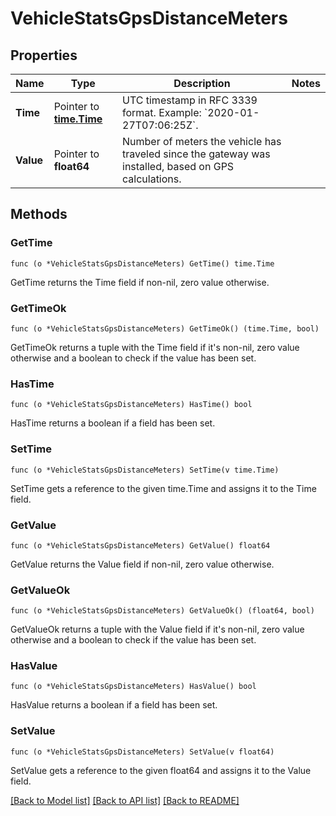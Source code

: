 # VehicleStatsGpsDistanceMeters

## Properties

Name | Type | Description | Notes
------------ | ------------- | ------------- | -------------
**Time** | Pointer to [**time.Time**](time.Time.md) | UTC timestamp in RFC 3339 format. Example: &#x60;2020-01-27T07:06:25Z&#x60;. | 
**Value** | Pointer to **float64** | Number of meters the vehicle has traveled since the gateway was installed, based on GPS calculations. | 

## Methods

### GetTime

`func (o *VehicleStatsGpsDistanceMeters) GetTime() time.Time`

GetTime returns the Time field if non-nil, zero value otherwise.

### GetTimeOk

`func (o *VehicleStatsGpsDistanceMeters) GetTimeOk() (time.Time, bool)`

GetTimeOk returns a tuple with the Time field if it's non-nil, zero value otherwise
and a boolean to check if the value has been set.

### HasTime

`func (o *VehicleStatsGpsDistanceMeters) HasTime() bool`

HasTime returns a boolean if a field has been set.

### SetTime

`func (o *VehicleStatsGpsDistanceMeters) SetTime(v time.Time)`

SetTime gets a reference to the given time.Time and assigns it to the Time field.

### GetValue

`func (o *VehicleStatsGpsDistanceMeters) GetValue() float64`

GetValue returns the Value field if non-nil, zero value otherwise.

### GetValueOk

`func (o *VehicleStatsGpsDistanceMeters) GetValueOk() (float64, bool)`

GetValueOk returns a tuple with the Value field if it's non-nil, zero value otherwise
and a boolean to check if the value has been set.

### HasValue

`func (o *VehicleStatsGpsDistanceMeters) HasValue() bool`

HasValue returns a boolean if a field has been set.

### SetValue

`func (o *VehicleStatsGpsDistanceMeters) SetValue(v float64)`

SetValue gets a reference to the given float64 and assigns it to the Value field.


[[Back to Model list]](../README.md#documentation-for-models) [[Back to API list]](../README.md#documentation-for-api-endpoints) [[Back to README]](../README.md)


